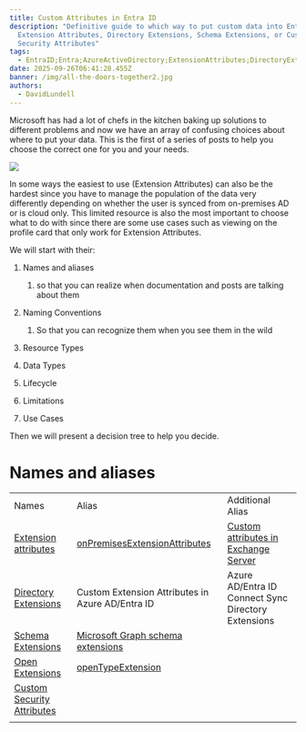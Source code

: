 ```yaml
---
title: Custom Attributes in Entra ID
description: "Definitive guide to which way to put custom data into Entra ID:
  Extension Attributes, Directory Extensions, Schema Extensions, or Custom
  Security Attributes"
tags:
  - EntraID;Entra;AzureActiveDirectory;ExtensionAttributes;DirectoryExtensions;SchemaExtensions;CustomSecurityAttributes;
date: 2025-09-26T06:41:28.455Z
banner: /img/all-the-doors-together2.jpg
authors:
  - DavidLundell
---
```

M﻿icrosoft has had a lot of chefs in the kitchen baking up solutions to different problems and now we have an array of confusing choices about where to put your data. This is the first of a series of posts to help you choose the correct one for you and your needs.

![](/img/all-the-doors-together2.jpg)

I﻿n some ways the easiest to use (Extension Attributes) can also be the hardest since you have to manage the population of the data very differently depending on whether the user is synced from on-premises AD or is cloud only. This limited resource is also the most important to choose what to do with since there are some use cases such as viewing on the profile card that only work for Extension Attributes.

W﻿e will start with their: 

1. Names and aliases 

   1. so that you can realize when documentation and posts are talking about them
2. N﻿aming Conventions

   1. So that you can recognize them when you see them in the wild 
3. R﻿esource Types
4. D﻿ata Types
5. L﻿ifecycle
6. L﻿imitations
7. U﻿se Cases

T﻿hen we will present a decision tree to help you decide.

# Names and aliases

|                                                                                                                                          |                                                                                                                                          |                                                                                                                         |
| ---------------------------------------------------------------------------------------------------------------------------------------- | ---------------------------------------------------------------------------------------------------------------------------------------- | ----------------------------------------------------------------------------------------------------------------------- |
| Names                                                                                                                                    | Alias                                                                                                                                    | Additional Alias                                                                                                        |
| [Extension attributes](https://learn.microsoft.com/en-us/graph/extensibility-overview?tabs=http#extension-attributes)                    | [onPremisesExtensionAttributes](https://learn.microsoft.com/en-us/graph/api/resources/onpremisesextensionattributes?view=graph-rest-1.0) | [Custom attributes in Exchange Server](https://learn.microsoft.com/en-us/exchange/recipients/mailbox-custom-attributes) |
| [Directory Extensions](https://learn.microsoft.com/en-us/graph/extensibility-overview?tabs=http#directory-microsoft-entra-id-extensions) | Custom Extension Attributes in Azure AD/Entra ID                                                                                         | Azure AD/Entra ID Connect Sync Directory Extensions                                                                     |
| [Schema Extensions](https://learn.microsoft.com/en-us/graph/extensibility-overview?tabs=http#schema-extensions)                          | [Microsoft Graph schema extensions](https://learn.microsoft.com/en-us/graph/api/resources/schemaextension)                               |                                                                                                                         |
| [Open Extensions](https://learn.microsoft.com/en-us/graph/extensibility-overview?tabs=http#open-extensions)                              | [openTypeExtension](https://learn.microsoft.com/en-us/graph/api/resources/opentypeextension?view=graph-rest-1.0)                         |                                                                                                                         |
| [Custom Security Attributes](https://learn.microsoft.com/en-us/entra/fundamentals/custom-security-attributes-overview)                   |                                                                                                                                          |                                                                                                                         |
|                                                                                                                                          |                                                                                                                                          |                                                                                                                         |